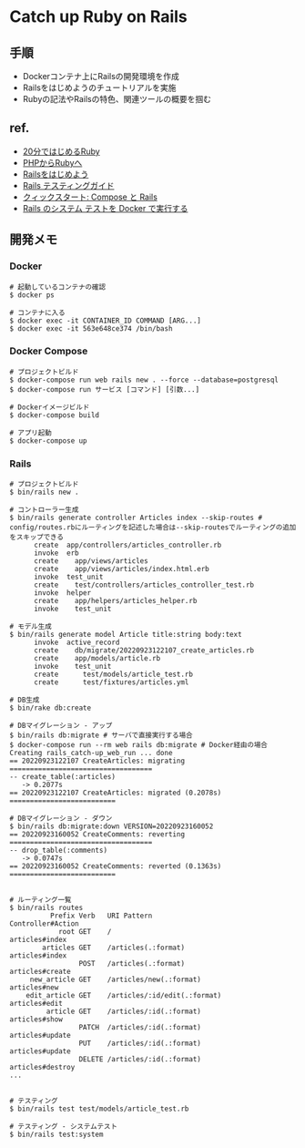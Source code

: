 # Catch up Ruby on Rails
## 手順
- Dockerコンテナ上にRailsの開発環境を作成
- Railsをはじめようのチュートリアルを実施
- Rubyの記法やRailsの特色、関連ツールの概要を掴む

## ref.
- [20分ではじめるRuby](https://www.ruby-lang.org/ja/documentation/quickstart/)
- [PHPからRubyへ](https://www.ruby-lang.org/ja/documentation/ruby-from-other-languages/to-ruby-from-php/)
- [Railsをはじめよう](https://railsguides.jp/getting_started.html)
- [Rails テスティングガイド](https://railsguides.jp/testing.html)
- [クィックスタート: Compose と Rails](https://docs.docker.jp/compose/rails.html)
- [Rails のシステム テストを Docker で実行する](https://nicolasiensen.github.io/2022-03-11-running-rails-system-tests-with-docker/)

## 開発メモ
### Docker
```
# 起動しているコンテナの確認
$ docker ps

# コンテナに入る
$ docker exec -it CONTAINER_ID COMMAND [ARG...]
$ docker exec -it 563e648ce374 /bin/bash
```

### Docker Compose

```
# プロジェクトビルド
$ docker-compose run web rails new . --force --database=postgresql
$ docker-compose run サービス [コマンド] [引数...]

# Dockerイメージビルド
$ docker-compose build

# アプリ起動
$ docker-compose up
```

### Rails

```
# プロジェクトビルド
$ bin/rails new .

# コントローラー生成
$ bin/rails generate controller Articles index --skip-routes # config/routes.rbにルーティングを記述した場合は--skip-routesでルーティングの追加をスキップできる
      create  app/controllers/articles_controller.rb
      invoke  erb
      create    app/views/articles
      create    app/views/articles/index.html.erb
      invoke  test_unit
      create    test/controllers/articles_controller_test.rb
      invoke  helper
      create    app/helpers/articles_helper.rb
      invoke    test_unit

# モデル生成
$ bin/rails generate model Article title:string body:text
      invoke  active_record
      create    db/migrate/20220923122107_create_articles.rb
      create    app/models/article.rb
      invoke    test_unit
      create      test/models/article_test.rb
      create      test/fixtures/articles.yml

# DB生成
$ bin/rake db:create

# DBマイグレーション - アップ
$ bin/rails db:migrate # サーバで直接実行する場合
$ docker-compose run --rm web rails db:migrate # Docker経由の場合
Creating rails_catch-up_web_run ... done
== 20220923122107 CreateArticles: migrating ===================================
-- create_table(:articles)
   -> 0.2077s
== 20220923122107 CreateArticles: migrated (0.2078s) ==========================

# DBマイグレーション - ダウン
$ bin/rails db:migrate:down VERSION=20220923160052
== 20220923160052 CreateComments: reverting ===================================
-- drop_table(:comments)
   -> 0.0747s
== 20220923160052 CreateComments: reverted (0.1363s) ==========================


# ルーティング一覧
$ bin/rails routes
          Prefix Verb   URI Pattern                           Controller#Action
            root GET    /                                     articles#index
        articles GET    /articles(.:format)                   articles#index
                 POST   /articles(.:format)                   articles#create
     new_article GET    /articles/new(.:format)               articles#new
    edit_article GET    /articles/:id/edit(.:format)          articles#edit
         article GET    /articles/:id(.:format)               articles#show
                 PATCH  /articles/:id(.:format)               articles#update
                 PUT    /articles/:id(.:format)               articles#update
                 DELETE /articles/:id(.:format)               articles#destroy
...


# テスティング
$ bin/rails test test/models/article_test.rb

# テスティング - システムテスト
$ bin/rails test:system
```